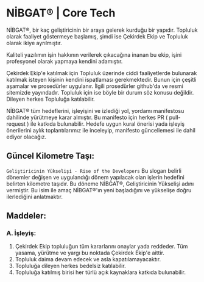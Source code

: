 # NİBGAT® | Core Tech

NİBGAT®, bir kaç geliştiricinin bir araya gelerek kurduğu bir yapıdır.
Topluluk olarak faaliyet göstermeye başlamış, şimdi ise Çekirdek Ekip ve Topluluk olarak ikiye ayrılmıştır.

Kaliteli yazılımın işin hakkının verilerek çıkacağına inanan bu ekip, işini profesyonel olarak yapmaya kendini adamıştır.

Çekirdek Ekip'e katılmak için Topluluk üzerinde ciddi faaliyetlerde bulunarak katılmak isteyen kişinin kendini ispatlaması gerekmektedir. Bunun için çeşitli aşamalar ve prosedürler uygulanır. İlgili prosedürler github'da ve resmi sitemizde yayındadır. Topluluk için ise böyle bir durum söz konusu değildir. Dileyen herkes Topluluğa katılabilir.

NİBGAT® tüm hedeflerini, işleyişini ve izlediği yol, yordamı manifestosu dahilinde yürütmeye karar almıştır.
Bu manifesto için herkes PR ( pull-request ) ile katkıda bulunabilir. Hedefe uygun kural önerisi yada işleyiş önerilerini aylık toplantılarımız ile inceleyip, manifesto güncellemesi ile dahil ediyor olacağız.


## Güncel Kilometre Taşı:

```Geliştiricinin Yükselişi - Rise of the Developers```
Bu slogan belirli dönemler değişen ve uygulandığı dönem yapılacak olan işlerin hedefini belirten kilometre taşıdır. Bu döneme NİBGAT®, Geliştiricinin Yükselişi adını vermiştir. Bu isim ile amaç NİBGAT®'ın yeni başladığını ve yükselişe doğru ilerlediğini anlatmaktır.


## Maddeler:

### A. İşleyiş:
 1. Çekirdek Ekip topluluğun tüm kararlarını onaylar yada reddeder. Tüm yasama, yürütme ve yargı bu noktada Çekirdek Ekip'e aittir.
 2. Topluluk daima devam edecek ve asla kapatılamayacaktır.
 3. Topluluğa dileyen herkes bedelsiz katılabilir.
 4. Topluluğa katılmış birisi her türlü açık kaynaklara katkıda bulunabilir.
